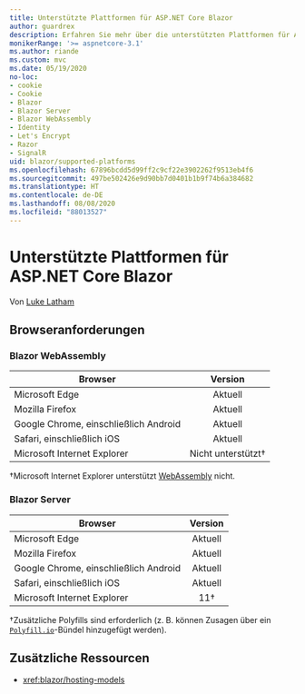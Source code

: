 ```yaml
---
title: Unterstützte Plattformen für ASP.NET Core Blazor
author: guardrex
description: Erfahren Sie mehr über die unterstützten Plattformen für ASP.NET Core Blazor.
monikerRange: '>= aspnetcore-3.1'
ms.author: riande
ms.custom: mvc
ms.date: 05/19/2020
no-loc:
- cookie
- Cookie
- Blazor
- Blazor Server
- Blazor WebAssembly
- Identity
- Let's Encrypt
- Razor
- SignalR
uid: blazor/supported-platforms
ms.openlocfilehash: 67896bcdd5d99ff2c9cf22e3902262f9513eb4f6
ms.sourcegitcommit: 497be502426e9d90bb7d0401b1b9f74b6a384682
ms.translationtype: HT
ms.contentlocale: de-DE
ms.lasthandoff: 08/08/2020
ms.locfileid: "88013527"
---
```

# <a name="aspnet-core-no-locblazor-supported-platforms"></a>Unterstützte Plattformen für ASP.NET Core Blazor

Von [Luke Latham](https://github.com/guardrex)

## <a name="browser-requirements"></a>Browseranforderungen

### Blazor WebAssembly

| Browser                          | Version               |
| -------------------------------- | :-------------------: |
| Microsoft Edge                   | Aktuell               |
| Mozilla Firefox                  | Aktuell               |
| Google Chrome, einschließlich Android | Aktuell               |
| Safari, einschließlich iOS            | Aktuell               |
| Microsoft Internet Explorer      | Nicht unterstützt&dagger; |

&dagger;Microsoft Internet Explorer unterstützt [WebAssembly](https://webassembly.org) nicht.

### Blazor Server

| Browser                          | Version    |
| -------------------------------- | :--------: |
| Microsoft Edge                   | Aktuell    |
| Mozilla Firefox                  | Aktuell    |
| Google Chrome, einschließlich Android | Aktuell    |
| Safari, einschließlich iOS            | Aktuell    |
| Microsoft Internet Explorer      | 11&dagger; |

&dagger;Zusätzliche Polyfills sind erforderlich (z. B. können Zusagen über ein [`Polyfill.io`](https://polyfill.io/v3/)-Bündel hinzugefügt werden).

## <a name="additional-resources"></a>Zusätzliche Ressourcen

* <xref:blazor/hosting-models>
